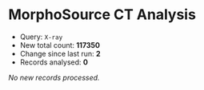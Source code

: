 # MorphoSource CT Analysis

* Query: `X-ray`
* New total count: **117350**
* Change since last run: **2**
* Records analysed: **0**

_No new records processed._